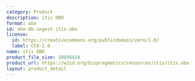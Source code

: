```yaml
---
category: Product
description: itis OBO
format: obo
id: obo-db-ingest.itis.obo
license:
  id: https://creativecommons.org/publicdomain/zero/1.0/
  label: CC0-1.0
name: itis OBO
product_file_size: 10936424
product_url: https://w3id.org/biopragmatics/resources/itis/itis.obo
layout: product_detail
---
```

